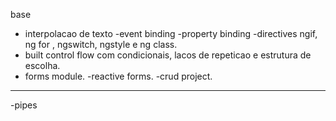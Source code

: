 base

- interpolacao de texto
  -event binding
  -property binding
  -directives ngif, ng for , ngswitch, ngstyle e ng class.
- built control flow com condicionais, lacos de repeticao e estrutura de escolha.
- forms module.
  -reactive forms.
  -crud project.

---

-pipes
